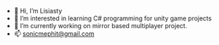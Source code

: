 - 👋 Hi, I’m Lisiasty
- 👀 I’m interested in learning C# programming for unity game projects
- 🌱 I’m currently working on mirror based multiplayer project.
- 📫 sonicmephit@gmail.com

<!---
Lisiasty-Pazurek/Lisiasty-Pazurek is a ✨ special ✨ repository because its `README.md` (this file) appears on your GitHub profile.
You can click the Preview link to take a look at your changes.
--->
